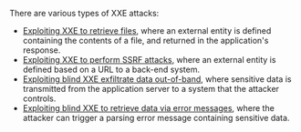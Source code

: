 There are various types of XXE attacks:

- [Exploiting XXE to retrieve files](https://portswigger.net/web-security/xxe#exploiting-xxe-to-retrieve-files), where an external entity is defined containing the contents of a file, and returned in the application's response.
- [Exploiting XXE to perform SSRF attacks](https://portswigger.net/web-security/xxe#exploiting-xxe-to-perform-ssrf-attacks), where an external entity is defined based on a URL to a back-end system.
- [Exploiting blind XXE exfiltrate data out-of-band](https://portswigger.net/web-security/xxe/blind#exploiting-blind-xxe-to-exfiltrate-data-out-of-band), where sensitive data is transmitted from the application server to a system that the attacker controls.
- [Exploiting blind XXE to retrieve data via error messages](https://portswigger.net/web-security/xxe/blind#exploiting-blind-xxe-to-retrieve-data-via-error-messages), where the attacker can trigger a parsing error message containing sensitive data.